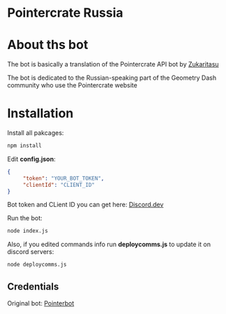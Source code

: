 # Pointercrate Russia

# About ths bot
The bot is basically a translation of the Pointercrate API bot by [Zukaritasu](https://github.com/Zukaritasu)

The bot is dedicated to the Russian-speaking part of the Geometry Dash community who use the Pointercrate website

# Installation
Install all pakcages:
```sh
npm install
```

Edit  **config.json**:
```json
{
     "token": "YOUR_BOT_TOKEN",
     "clientId": "CLIENT_ID"
}
```
Bot token and CLient ID you can get here: [Discord.dev](https://discord.com/developers/applications)

Run the bot:
```sh
node index.js
```

Also, if you edited commands info run **deploycomms.js** to update it on discord servers:
```sh
node deploycomms.js
```

## Credentials
Original bot: [Pointerbot](https://github.com/Zukaritasu/pointerbot)

